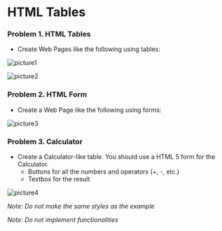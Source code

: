 HTML Tables
===========

### Problem 1. HTML Tables
* Create Web Pages like the following using tables:

![picture1](https://cloud.githubusercontent.com/assets/3619393/7002979/ae5d2178-dc5b-11e4-8a15-2d8a574ba5b9.png)

![picture2](https://cloud.githubusercontent.com/assets/3619393/7002980/afb04c76-dc5b-11e4-917f-4e8fe696cf57.png)

### Problem 2. HTML Form
* Create a Web Page like the following using forms:

![picture3](https://cloud.githubusercontent.com/assets/3619393/7002981/b2a274b8-dc5b-11e4-9868-68675b7d328e.png)

### Problem 3. Calculator
* Create a Calculator-like table. You should use a HTML 5 form for the Calculator.
  * Buttons for all the numbers and operators (+, -, etc.)
  * Textbox for the result

![picture4](https://cloud.githubusercontent.com/assets/3619393/7002982/b3d1f3c2-dc5b-11e4-89ed-a3b2e52f32b9.png)

_Note: Do not make the same styles as the example_

_Note: Do not implement functionalities_
